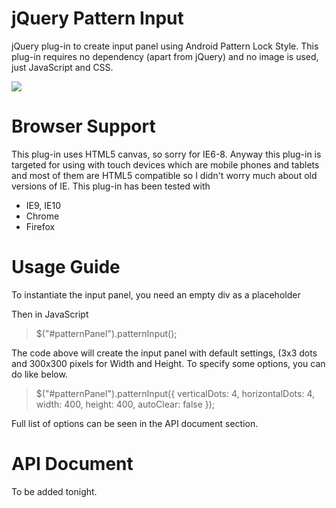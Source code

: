 jQuery Pattern Input
====================

jQuery plug-in to create input panel using Android Pattern Lock Style. This plug-in requires no dependency (apart from jQuery) and no image is used, just JavaScript and CSS.

<img src="https://dl.dropbox.com/u/9868650/patternInput/screenshot.png">

Browser Support
===============

This plug-in uses HTML5 canvas, so sorry for IE6-8. Anyway this plug-in is targeted for using with touch devices which are mobile phones and tablets and most of them are HTML5 compatible so I didn't worry much about old versions of IE. This plug-in has been tested with
- IE9, IE10
- Chrome
- Firefox

Usage Guide
===========

To instantiate the input panel, you need an empty div as a placeholder

<blockquote>
<div id="patternPanel" />
</blockquote>

Then in JavaScript

<blockquote>
$("#patternPanel").patternInput();
</blockquote>

The code above will create the input panel with default settings, (3x3 dots and 300x300 pixels for Width and Height. To specify some options, you can do like below.

<blockquote>
$("#patternPanel").patternInput({
    verticalDots: 4,
    horizontalDots: 4,
    width: 400,
    height: 400,
    autoClear: false
});
</blockquote>

Full list of options can be seen in the API document section.

API Document
============
To be added tonight.
